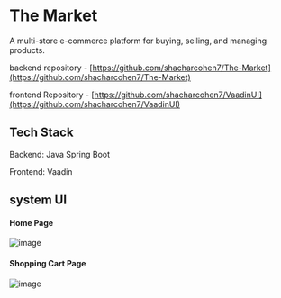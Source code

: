 # The Market

A multi-store e-commerce platform for buying, selling, and managing products. 

backend repository - [https://github.com/shacharcohen7/The-Market](https://github.com/shacharcohen7/The-Market)

frontend Repository - [https://github.com/shacharcohen7/VaadinUI](https://github.com/shacharcohen7/VaadinUI)

## Tech Stack
Backend: Java Spring Boot

Frontend: Vaadin


## system UI
#### Home Page
![image](https://github.com/user-attachments/assets/784dd6ea-824e-4498-8dc7-cf98707f82bb)

#### Shopping Cart Page
![image](https://github.com/user-attachments/assets/89b078d3-2ca6-479f-887c-6e8bb5a0402a)
